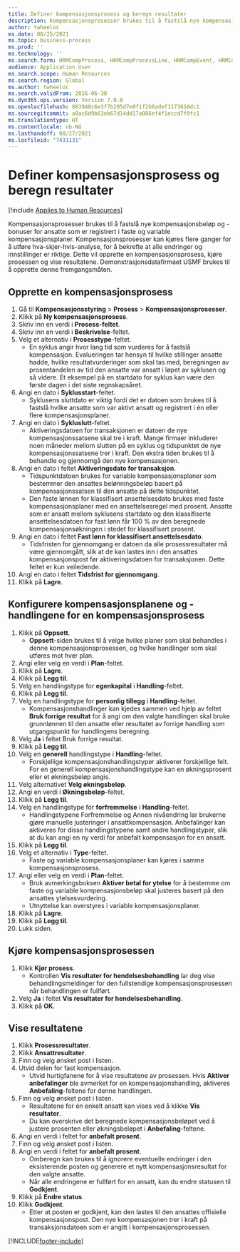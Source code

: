 ```yaml
---
title: Definer kompensasjonsprosess og beregn resultater
description: Kompensasjonsprosesser brukes til å fastslå nye kompensasjonsbeløp og -bonuser for ansatte som er registrert i faste og variable kompensasjonsplaner.
author: twheeloc
ms.date: 08/25/2021
ms.topic: business-process
ms.prod: ''
ms.technology: ''
ms.search.form: HRMCompProcess, HRMCompProcessLine, HRMCompEvent, HRMCompEventEmpl, HcmCompensationWorkspace
audience: Application User
ms.search.scope: Human Resources
ms.search.region: Global
ms.author: twheeloc
ms.search.validFrom: 2016-06-30
ms.dyn365.ops.version: Version 7.0.0
ms.openlocfilehash: 883948c6e3f7b205d7e0f1f2b6adef1173616dc1
ms.sourcegitcommit: a8ac6d9b63eb67d14dd17a086ef4f1eccd7f9fc1
ms.translationtype: HT
ms.contentlocale: nb-NO
ms.lasthandoff: 08/27/2021
ms.locfileid: "7431131"
---
```

# <a name="define-compensation-process-and-calculate-results"></a>Definer kompensasjonsprosess og beregn resultater

[!include [Applies to Human Resources](../includes/applies-to-hr.md)]

Kompensasjonsprosesser brukes til å fastslå nye kompensasjonsbeløp og -bonuser for ansatte som er registrert i faste og variable kompensasjonsplaner. Kompensasjonsprosesser kan kjøres flere ganger for å utføre hva-skjer-hvis-analyse, for å bekrefte at alle endringer og innstillinger er riktige. Dette vil opprette en kompensasjonsprosess, kjøre prosessen og vise resultatene. Demonstrasjonsdatafirmaet USMF brukes til å opprette denne fremgangsmåten.


## <a name="create-a-compensation-process"></a>Opprette en kompensasjonsprosess
1. Gå til **Kompensasjonsstyring** > **Prosess** > **Kompensasjonsprosesser**.
2. Klikk på **Ny kompensasjonsprosess**.
3. Skriv inn en verdi i **Prosess-feltet**.
4. Skriv inn en verdi i **Beskrivelse**-feltet.
5. Velg et alternativ i **Prosesstype**-feltet.
    * En syklus angir hvor lang tid som vurderes for å fastslå kompensasjon. Evalueringen tar hensyn til hvilke stillinger ansatte hadde, hvilke resultatvurderinger som skal tas med, beregningen av prosentandelen av tid den ansatte var ansatt i løpet av syklusen og så videre. Et eksempel på en startdato for syklus kan være den første dagen i det siste regnskapsåret.  
6. Angi en dato i **Syklusstart**-feltet.
    * Syklusens sluttdato er viktig fordi det er datoen som brukes til å fastslå hvilke ansatte som var aktivt ansatt og registrert i én eller flere kompensasjonsplaner.  
7. Angi en dato i **Sykluslutt**-feltet.
    * Aktiveringsdatoen for transaksjonen er datoen de nye kompensasjonssatsene skal tre i kraft. Mange firmaer inkluderer noen måneder mellom slutten på en syklus og tidspunktet de nye kompensasjonssatsene trer i kraft. Den ekstra tiden brukes til å behandle og gjennomgå den nye kompensasjonen.  
8. Angi en dato i feltet **Aktiveringsdato for transaksjon**.
    * Tidspunktdatoen brukes for variable kompensasjonsplaner som bestemmer den ansattes belønningsbeløp basert på kompensasjonssatsen til den ansatte på dette tidspunktet.  
    * Den faste lønnen for klassifisert ansettelsesdato brukes med faste kompensasjonsplaner med en ansettelsesregel med prosent.  Ansatte som er ansatt mellom syklusens startdato og den klassifiserte ansettelsesdatoen for fast lønn får 100 % av den beregnede kompensasjonsøkningen i stedet for klassifisert prosent.  
9. Angi en dato i feltet **Fast lønn for klassifisert ansettelsesdato**.
    * Tidsfristen for gjennomgang er datoen da alle prosessresultater må være gjennomgått, slik at de kan lastes inn i den ansattes kompensasjonspost før aktiveringsdatoen for transaksjonen. Dette feltet er kun veiledende.  
10. Angi en dato i feltet **Tidsfrist for gjennomgang**.
11. Klikk på **Lagre**.

## <a name="setup-the-compensation-plans-and-actions-for-a-compensation-process"></a>Konfigurere kompensasjonsplanene og -handlingene for en kompensasjonsprosess
1. Klikk på **Oppsett**.
    * **Oppsett**-siden brukes til å velge hvilke planer som skal behandles i denne kompensasjonsprosessen, og hvilke handlinger som skal utføres mot hver plan.  
2. Angi eller velg en verdi i **Plan**-feltet.
3. Klikk på **Lagre**.
4. Klikk på **Legg til**.
5. Velg en handlingstype for **egenkapital** i **Handling**-feltet.
6. Klikk på **Legg til**.
7. Velg en handlingstype for **personlig tillegg** i **Handling**-feltet.
    * Kompensasjonshandlinger kan kjedes sammen ved hjelp av feltet **Bruk forrige resultat** for å angi om den valgte handlingen skal bruke grunnlønnen til den ansatte eller resultatet av forrige handling som utgangspunkt for handlingens beregning.  
8. Velg **Ja** i feltet Bruk forrige resultat.
9. Klikk på **Legg til**.
10. Velg en **generell** handlingstype i **Handling**-feltet.
    * Forskjellige kompensasjonshandlingstyper aktiverer forskjellige felt. For en generell kompensasjonshandlingstype kan en økningsprosent eller et økningsbeløp angis.  
11. Velg alternativet **Velg økningsbeløp**.
12. Angi en verdi i **Økningsbeløp**-feltet.
13. Klikk på **Legg til**.
14. Velg en handlingstype for **forfremmelse** i **Handling**-feltet.
    * Handlingstypene Forfremmelse og Annen nivåendring lar brukerne gjøre manuelle justeringer i ansattkompensasjon. Anbefalinger kan aktiveres for disse handlingstypene samt andre handlingstyper, slik at du kan angi en ny verdi for anbefalt kompensasjon for en ansatt.  
15. Klikk på **Legg til**.
16. Velg et alternativ i **Type**-feltet.
    * Faste og variable kompensasjonsplaner kan kjøres i samme kompensasjonsprosess.  
17. Angi eller velg en verdi i **Plan**-feltet.
    * Bruk avmerkingsboksen **Aktiver betal for ytelse** for å bestemme om faste og variable kompensasjonsbeløp skal justeres basert på den ansattes ytelsesvurdering.  
    * Utnyttelse kan overstyres i variable kompensasjonsplaner.  
18. Klikk på **Lagre**.
19. Klikk på **Legg til**.
20. Lukk siden.

## <a name="run-the-compensation-process"></a>Kjøre kompensasjonsprosessen
1. Klikk **Kjør prosess**.
    * Kontrollen **Vis resultater for hendelsesbehandling** lar deg vise behandlingsmeldinger for den fullstendige kompensasjonsprosessen når behandlingen er fullført.  
2. Velg **Ja** i feltet **Vis resultater for hendelsesbehandling**.
3. Klikk på **OK**.

## <a name="view-the-results"></a>Vise resultatene
1. Klikk **Prosessresultater**.
2. Klikk **Ansattresultater**.
3. Finn og velg ønsket post i listen.
4. Utvid delen for fast kompensasjon.
    * Utvid hurtigfanene for å vise resultatene av prosessen. Hvis **Aktiver anbefalinger** ble avmerket for en kompensasjonshandling, aktiveres **Anbefaling**-feltene for denne handlingen.  
5. Finn og velg ønsket post i listen.
    * Resultatene for én enkelt ansatt kan vises ved å klikke **Vis resultater**.  
    * Du kan overskrive det beregnede kompensasjonsbeløpet ved å justere prosenten eller økningsbeløpet i **Anbefaling**-feltene.  
6. Angi en verdi i feltet for **anbefalt prosent**.
7. Finn og velg ønsket post i listen.
8. Angi en verdi i feltet for **anbefalt prosent**.
    * Omberegn kan brukes til å ignorere eventuelle endringer i den eksisterende posten og generere et nytt kompensasjonsresultat for den valgte ansatte.  
    * Når alle endringene er fullført for en ansatt, kan du endre statusen til **Godkjent**.  
9. Klikk på **Endre status**.
10. Klikk **Godkjent**.
    * Etter at posten er godkjent, kan den lastes til den ansattes offisielle kompensasjonspost. Den nye kompensasjonen trer i kraft på transaksjonsdatoen som er angitt i kompensasjonsprosessen.  



[!INCLUDE[footer-include](../includes/footer-banner.md)]
